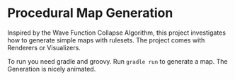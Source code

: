# Procedural Map Generation
Inspired by the Wave Function Collapse Algorithm, this project investigates how to generate simple maps with rulesets.
The project comes with Renderers or Visualizers.

To run you need gradle and groovy. Run `gradle run` to generate a map. The Generation is nicely animated.